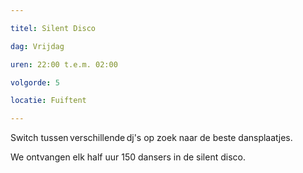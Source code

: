 ```yaml
---

titel: Silent Disco

dag: Vrijdag

uren: 22:00 t.e.m. 02:00

volgorde: 5

locatie: Fuiftent

---
```


Switch tussen verschillende dj's op zoek naar de beste dansplaatjes.

We ontvangen elk half uur 150 dansers in de silent disco.
